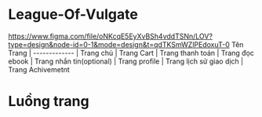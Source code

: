 # League-Of-Vulgate

https://www.figma.com/file/oNKcqE5EyXvBSh4vddTSNn/LOV?type=design&node-id=0-1&mode=design&t=qdTKSmWZlPEdoxuT-0
Tên Trang     |
------------- |
Trang chủ     | 
Trang Cart    | 
Trang thanh toán   | 
Trang đọc ebook    |
Trang nhắn tin(optional) |
Trang profile |
Trang lịch sử giao dịch |
Trang Achivemetnt


# Luồng trang #

